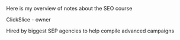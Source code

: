 Here is my overview of notes about the SEO course

ClickSlice - owner 

Hired by biggest SEP agencies to help compile advanced campaigns